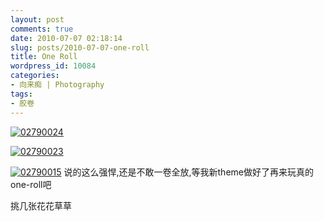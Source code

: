 ```yaml
---
layout: post
comments: true
date: 2010-07-07 02:18:14
slug: posts/2010-07-07-one-roll
title: One Roll
wordpress_id: 10084
categories:
- 向来痴 | Photography
tags:
- 胶卷
---
```


[![02790024](http://farm5.static.flickr.com/4143/4768688348_99a5033a8b_b.jpg)](http://www.flickr.com/photos/univerw/4768688348/)

[![02790023](http://farm5.static.flickr.com/4137/4768685650_d7b85ea4e0_b.jpg)](http://www.flickr.com/photos/univerw/4768685650/)

[![02790015](http://farm5.static.flickr.com/4122/4768038363_cb65f7fc3d_b.jpg)](http://www.flickr.com/photos/univerw/4768038363/)
说的这么强悍,还是不敢一卷全放,等我新theme做好了再来玩真的one-roll吧

挑几张花花草草






